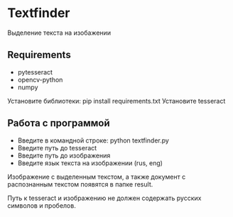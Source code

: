 # Textfinder

Выделение текста на изобажении

## Requirements

* pytesseract
* opencv-python
* numpy

Установите библиотеки: pip install requirements.txt
Установите tesseract

## Работа с программой

* Введите в командной строке: python textfinder.py
* Введите путь до tesseract
* Введите путь до изображения
* Введите язык текста на изображении (rus, eng)

Изображение с выделенным текстом, а также документ с распознанным текстом появятся в папке result.

Путь к tesseract и изображению не должен содержать русских символов и пробелов.

